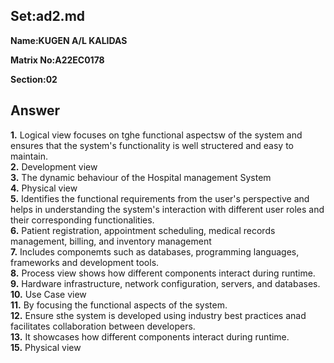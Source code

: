 ## Set:ad2.md

**Name:KUGEN A/L KALIDAS**

**Matrix No:A22EC0178**

**Section:02**

## Answer

**1.** Logical view focuses on tghe functional aspectsw of the system and ensures that the system's functionality is well structered and easy to maintain.<br>
**2.** Development view<br>
**3.** The dynamic behaviour of the Hospital management System<br>
**4.** Physical view<br>
**5.** Identifies the functional requirements from the user's perspective and helps in understanding the system's interaction with different user roles and their corresponding functionalities.<br>
**6.** Patient registration, appointment scheduling, medical records management, billing, and inventory management<br>
**7.** Includes componemts such as databases, programming languages, frameworks and development tools.<br>
**8.** Process view shows how different components interact during runtime.<br>
**9.** Hardware infrastructure, network configuration, servers, and databases.<br>
**10.** Use Case view<br>
**11.** By focusing the functional aspects of the system.<br>
**12.** Ensure sthe system is developed using industry best practices anad facilitates collaboration between developers.<br>
 **13.** It showcases how different components interact during runtime.<br>
 **15.** Physical view<br>
